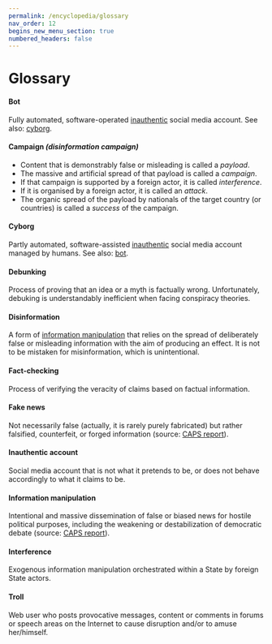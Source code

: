 ```yaml
---
permalink: /encyclopedia/glossary
nav_order: 12
begins_new_menu_section: true
numbered_headers: false
---
```


# Glossary

#### Bot

Fully automated, software-operated [inauthentic](#inauthentic-account) social media account.
See also: [cyborg](#cyborg).

#### Campaign _(disinformation campaign)_

- Content that is demonstrably false or misleading is called a _payload_.
- The massive and artificial spread of that payload is called a _campaign_.
- If that campaign is supported by a foreign actor, it is called _interference_.
- If it is organised by a foreign actor, it is called an _attack_.
- The organic spread of the payload by nationals of the target country (or countries) is called a _success_ of the campaign.


#### Cyborg

Partly automated, software-assisted [inauthentic](#inauthentic-account) social media account managed by humans.
See also: [bot](#bot).


#### Debunking

Process of proving that an idea or a myth is factually wrong. Unfortunately, debuking is understandably inefficient when facing conspiracy theories.


#### Disinformation

A form of [information manipulation](#information-manipulation) that relies on the spread of deliberately false or misleading information with the aim of producing an effect. It is not to be mistaken for misinformation, which is unintentional.


#### Fact-checking

Process of verifying the veracity of claims based on factual information.


#### Fake news

Not necessarily false (actually, it is rarely purely fabricated) but rather falsified, counterfeit, or forged information (source: [CAPS report](https://www.diplomatie.gouv.fr/fr/politique-etrangere-de-la-france/manipulations-de-l-information/rapport-conjoint-caps-irsem-les-manipulations-de-l-information-un-defi-pour-nos/)).


#### Inauthentic account

Social media account that is not what it pretends to be, or does not behave accordingly to what it claims to be.


#### Information manipulation

Intentional and massive dissemination of false or biased news for hostile political purposes, including  the weakening or destabilization of democratic debate (source: [CAPS report](https://www.diplomatie.gouv.fr/fr/politique-etrangere-de-la-france/manipulations-de-l-information/rapport-conjoint-caps-irsem-les-manipulations-de-l-information-un-defi-pour-nos/)).

#### Interference

Exogenous information manipulation orchestrated within a State by foreign State actors.

#### Troll

Web user who posts provocative messages, content or comments in forums or speech areas on the Internet to cause disruption and/or to amuse her/himself.
